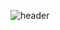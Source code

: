 ![header](https://capsule-render.vercel.app/api?type=waving&height=200&section=header&text=KwonSoonSung&desc=Front-End%20Developer&fontAlignY=30&color=gradient&animation=twinkling)